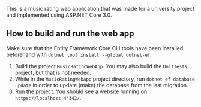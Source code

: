 This is a music rating web application that was made for a university project and implemented using ASP.NET Core 3.0.
## How to build and run the web app
Make sure that the Entity Framework Core CLI tools have been installed beforehand with `dotnet tool install --global dotnet-ef`.

 1. Build the project `MusicRatingWebApp`. You may also build the `UnitTests` project, but that is not needed.
 2. While in the `MusicRatingWebApp` project directory, run `dotnet ef database update` in order to update (make) the database from the last migration.
 3. Run the project. You should see a website running on `https://localhost:44342/`.